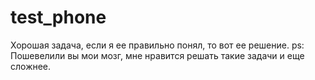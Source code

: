 # test_phone

Хорошая задача, если я ее правильно понял, то вот ее решение.
ps: Пошевелили  вы мои мозг, мне нравится решать такие задачи и еще сложнее. 
